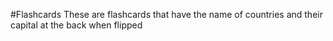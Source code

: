 #Flashcards
These are flashcards that have the name of countries and their capital at the back when flipped